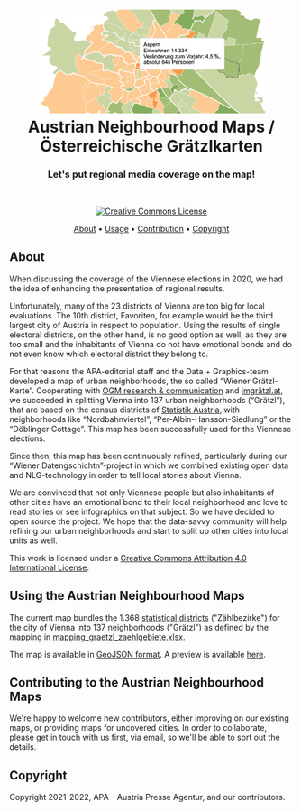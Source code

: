 

<h1 align="center">
  <a href="https://github.com/apa-newsroom/austrian-neighbourhood-maps/">
    <img src="/.github/readme_pic.png" alt="" role="none" style="max-width: 80%" />
  </a>
  Austrian Neighbourhood Maps / Österreichische Grätzlkarten
</h1>

<h3 align="center">
  Let's put regional media coverage on the map!
</h3>

<p align="center">
	<a href="https://github.com/apa-newsroom/austrian-neighbourhood-maps/">
		<img src="https://img.shields.io/badge/cities-1-green.svg" alt="" role="none" />
	</a>
</p>

<p align="center">
  <a rel="license" href="http://creativecommons.org/licenses/by/4.0/">
    <img alt="Creative Commons License" style="border-width:0" src="https://img.shields.io/badge/licence-CC--by-green.svg" />
  </a>
</p>

<p align="center">
  <a href="#About">About</a> •
  <a href="#Using the Austrian Neighbourhood Maps">Usage</a> •
  <a href="#Contributing to the Austrian Neighbourhood Maps">Contribution</a> •
  <a href="#Copyright">Copyright</a>
</p>

## About

When discussing the coverage of the Viennese elections in 2020, we had the idea of enhancing the presentation of regional results. 

Unfortunately, many of the 23 districts of Vienna are too big for local evaluations. The 10th district, Favoriten, for example would be the third largest city of Austria in respect to population.
Using the results of single electoral districts, on the other hand, is no good option as well, as they are too small and the inhabitants of Vienna do not have emotional bonds and do not even know which electoral district they belong to.

For that reasons the APA-editorial staff and the Data + Graphics-team developed a map of urban neighborhoods, the so called “Wiener Grätzl-Karte”. Cooperating with <a href="https://www.ogm.at">OGM research & communication</a> and <a href="https://www.imgraetzl.at">imgrätzl.at</a>, we succeeded in splitting Vienna into 137 urban neighborhoods (“Grätzl”), that are based on the census districts of <a href="https://pic.statistik.at/web_de/statistiken/index.html">Statistik Austria</a>, with neighborhoods like “Nordbahnviertel”, “Per-Albin-Hansson-Siedlung” or the “Döblinger Cottage”. This map has been successfully used for the Viennese elections.

Since then, this map has been continuously refined, particularly during our “Wiener Datengschichtn”-project in which we combined existing open data and NLG-technology in order to tell local stories about Vienna.

We are convinced that not only Viennese people but also inhabitants of other cities have an emotional bond to their local neighborhood and love to read stories or see infographics on that subject. So we have decided to open source the project. We hope that the data-savvy community will help refining our urban neighborhoods and start to split up other cities into local units as well.

This work is licensed under a <a rel="license" href="http://creativecommons.org/licenses/by/4.0/">Creative Commons Attribution 4.0 International License</a>.

## Using the Austrian Neighbourhood Maps

The current map bundles the 1.368 [statistical districts](https://www.data.gv.at/katalog/dataset/0adc90c9-ac6b-47ef-aa83-b7780594720c) ("Zählbezirke") for the city of Vienna into 137 neighborhoods ("Grätzl") as defined by the mapping in [mapping_graetzl_zaehlgebiete.xlsx](https://github.com/apa-newsroom/austrian-neighbourhood-maps/blob/main/vienna/mapping_graetzl_zaehlgebiete.xlsx). 

The map is available in [GeoJSON format](https://github.com/apa-newsroom/austrian-neighbourhood-maps/blob/main/vienna/graetzl_zg.json). A preview is available [here](https://github.com/apa-newsroom/austrian-neighbourhood-maps/blob/main/vienna/graezl_karte_zg.html). 


## Contributing to the Austrian Neighbourhood Maps

We're happy to welcome new contributors, either improving on our existing maps, or providing maps for uncovered cities.
In order to collaborate, please get in touch with us first, via email, so we'll be able to sort out the details.

## Copyright

Copyright 2021-2022, APA – Austria Presse Agentur, and our contributors.
